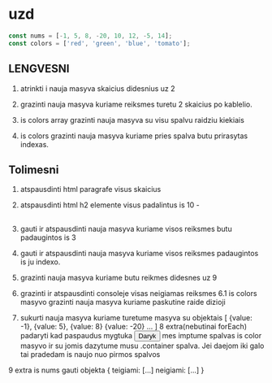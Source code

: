 # uzd 
```javascript
const nums = [-1, 5, 8, -20, 10, 12, -5, 14];
const colors = ['red', 'green', 'blue', 'tomato'];

``` 
## LENGVESNI

1. atrinkti i nauja masyva skaicius didesnius uz 2

2. grazinti nauja masyva kuriame reiksmes turetu 2 skaicius po kablelio.

3. is colors array grazinti nauja masyva su visu spalvu raidziu kiekiais

4. is colors grazinti nauja masyva kuriame pries spalva butu prirasytas indexas.

## Tolimesni

1. atspausdinti html paragrafe visus skaicius  <p id="para"></p>

2. atspausdinti html h2 elemente visus padalintus is 10 - <h2 id="h2"></h2>

3. gauti ir atspausdinti nauja masyva kuriame visos reiksmes butu padaugintos is 3

4. gauti ir atspausdinti nauja masyva kuriame visos reiksmes padaugintos is ju indexo.

5. grazinti nauja masyva kuriame butu reikmes didesnes uz 9

6. grazinti ir atspausdinti consoleje visas neigiamas reiksmes
6.1 is colors masyvo grazinti nauja masyva kuriame paskutine raide dizioji

7. sukurti nauja masyva kuriame turetume masyva su objektais
[
  {value: -1},
  {value: 5},
  {value: 8}
  {value: -20}
...
]
8 extra(nebutinai forEach) padaryti kad paspaudus mygtuka <button id="btn">Daryk</button> mes imptume spalvas is color masyvo ir su jomis dazytume musu .container spalva. Jei daejom iki galo tai pradedam is naujo nuo pirmos spalvos

9 extra is nums gauti objekta
{
teigiami: [...]
neigiami: [...]
}
```